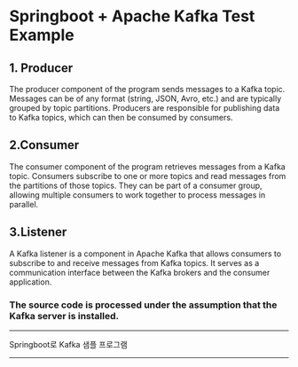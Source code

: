 # Springboot + Apache Kafka Test Example

## 1. Producer
The producer component of the program sends messages to a Kafka topic. Messages can be of any format (string, JSON, Avro, etc.) and are typically grouped by topic partitions. Producers are responsible for publishing data to Kafka topics, which can then be consumed by consumers.
## 2.Consumer
The consumer component of the program retrieves messages from a Kafka topic. Consumers subscribe to one or more topics and read messages from the partitions of those topics. They can be part of a consumer group, allowing multiple consumers to work together to process messages in parallel.
## 3.Listener
A Kafka listener is a component in Apache Kafka that allows consumers to subscribe to and receive messages from Kafka topics. It serves as a communication interface between the Kafka brokers and the consumer application.

### The source code is processed under the assumption that the Kafka server is installed.

<hr>
Springboot로 Kafka 샘플 프로그램
<hr>
